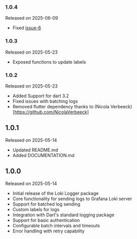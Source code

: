 ### 1.0.4
Released on 2025-06-09
* Fixed [issue-6](https://github.com/Dammyololade/loki_logger/issues/6)
### 1.0.3
Released on 2025-05-23
* Exposed functions to update labels

### 1.0.2
Released on 2025-05-23
* Added Support for dart 3.2
* Fixed issues with batching logs
* Removed flutter dependency thanks to (Nicola Verbeeck)[https://github.com/NicolaVerbeeck]

## 1.0.1
Released on 2025-05-14
* Updated README.md
* Added DOCUMENTATION.md

## 1.0.0
Released on 2025-05-14

* Initial release of the Loki Logger package
* Core functionality for sending logs to Grafana Loki server
* Support for batched log sending
* Custom labels for logs
* Integration with Dart's standard logging package
* Support for basic authentication
* Configurable batch intervals and timeouts
* Error handling with retry capability
